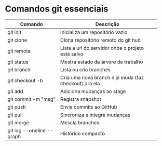 # Comandos git essenciais

   | Comando                               | Descrição                                                   |
   | ------------------------------------- | ----------------------------------------------------------- |
   | git init                            | Inicializa um repositório vazio                             |
   | git clone <url>                     | Clona repositório remoto do git hub                         |
   | git remote                          | Lista a url do servidor onde o projeto está salvo           |
   | git status                          | Mostra estado da árvore de trabalho                         |
   | git branch                          | Lista ou cria branches                                      |
   | git checkout -b <nome-da-branch>    | Cria uma nova branch e já muda (faz checkout) pra ela       |
   | git add <arq>                       | Adiciona mudanças ao stage                                  |
   | git commit -m "msg"                 | Registra snapshot                                           |
   | git push                            | Envia commits ao GitHub                                     |
   | git pull                            | Sincroniza e integra mudanças                               |
   | git merge                           | Mescla branches                                             |
   | git log --oneline --graph           | Histórico compacto                                          |